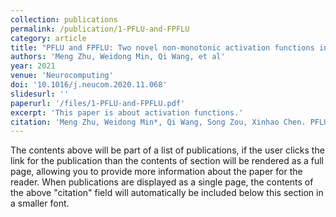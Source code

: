 ```yaml
---
collection: publications
permalink: /publication/1-PFLU-and-FPFLU
category: article
title: "PFLU and FPFLU: Two novel non-monotonic activation functions in convolutional neural networks"
authors: 'Meng Zhu, Weidong Min, Qi Wang, et al'
year: 2021
venue: 'Neurocomputing'
doi: '10.1016/j.neucom.2020.11.068'
slidesurl: ''
paperurl: '/files/1-PFLU-and-FPFLU.pdf'
excerpt: 'This paper is about activation functions.'
citation: 'Meng Zhu, Weidong Min*, Qi Wang, Song Zou, Xinhao Chen. PFLU and FPFLU: Two novel non-monotonic activation functions in convolutional neural networks. Neurocomputing, 2021, 429: 110-117. DOI: 10.1016/j.neucom.2020.11.068.'
---
```


The contents above will be part of a list of publications, if the user clicks the link for the publication than the contents of section will be rendered as a full page, allowing you to provide more information about the paper for the reader. When publications are displayed as a single page, the contents of the above "citation" field will automatically be included below this section in a smaller font.

